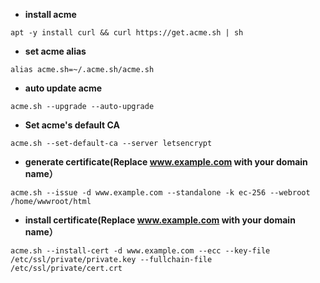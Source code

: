 - **install acme**
```
apt -y install curl && curl https://get.acme.sh | sh 
```
 - **set acme alias**
```
alias acme.sh=~/.acme.sh/acme.sh
```
- **auto update acme**
```
acme.sh --upgrade --auto-upgrade
```
- **Set acme's default CA**
```
acme.sh --set-default-ca --server letsencrypt
```
- **generate certificate(Replace www.example.com with your domain name）**
```
acme.sh --issue -d www.example.com --standalone -k ec-256 --webroot /home/wwwroot/html
```
- **install certificate(Replace www.example.com with your domain name）**
```
acme.sh --install-cert -d www.example.com --ecc --key-file /etc/ssl/private/private.key --fullchain-file /etc/ssl/private/cert.crt
```
